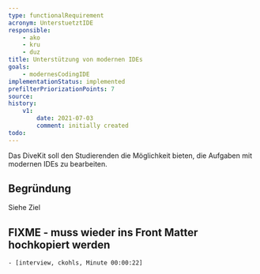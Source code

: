```yaml
---
type: functionalRequirement
acronym: UnterstuetztIDE
responsible: 
    - ako
    - kru
    - duz
title: Unterstützung von modernen IDEs
goals: 
    - modernesCodingIDE
implementationStatus: implemented
prefilterPriorizationPoints: 7
source:
history:
    v1:
        date: 2021-07-03
        comment: initially created
todo: 
---
```


Das DiveKit soll den Studierenden die Möglichkeit bieten, die Aufgaben mit modernen IDEs zu bearbeiten.

<!-- Sollte bereits möglich sein, Anforderung nur der Vollständigkeit halber eingefügt -->

## Begründung

Siehe Ziel

## FIXME - muss wieder ins Front Matter hochkopiert werden
    - [interview, ckohls, Minute 00:00:22]
